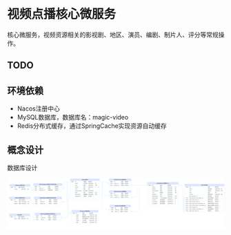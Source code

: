 # 视频点播核心微服务

核心微服务，视频资源相关的影视剧、地区、演员、编剧、制片人、评分等常规操作。


## TODO


## 环境依赖

- Nacos注册中心
- MySQL数据库，数据库名：magic-video
- Redis分布式缓存，通过SpringCache实现资源自动缓存

## 概念设计

数据库设计

![核心框架](/assets/magic-video-core-arch[核心框架]-20241028112030.png)

